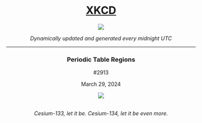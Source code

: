 
<h1 align="center"><a href="https://xkcd.com">XKCD</a></h1>
<div align="center">
    <img src="https://img.shields.io/github/last-commit/ShashashankThakur/XKCD?label=last%20updated" />
</div>

<p align="center"><i>Dynamically updated and generated every midnight UTC</i></p>
<hr>
<div align="center">
    <h3><strong>Periodic Table Regions</strong></h3>
    <p>#2913</p>
    <p>March 29, 2024</p>
    <img src="https://imgs.xkcd.com/comics/periodic_table_regions.png">
    <br></br>
    <p><i>Cesium-133, let it be. Cesium-134, let it be even more.</i></p>
</div>
